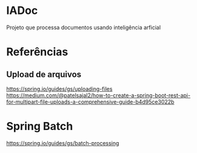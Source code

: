 # IADoc
Projeto que processa documentos usando inteligência arficial


# Referências

## Upload de arquivos
https://spring.io/guides/gs/uploading-files
https://medium.com/@patelsajal2/how-to-create-a-spring-boot-rest-api-for-multipart-file-uploads-a-comprehensive-guide-b4d95ce3022b

# Spring Batch
https://spring.io/guides/gs/batch-processing
